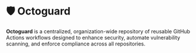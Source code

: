 # 🛡️ Octoguard

**Octoguard** is a centralized, organization-wide repository of reusable GitHub
Actions workflows designed to enhance security, automate vulnerability scanning,
and enforce compliance across all repositories.
